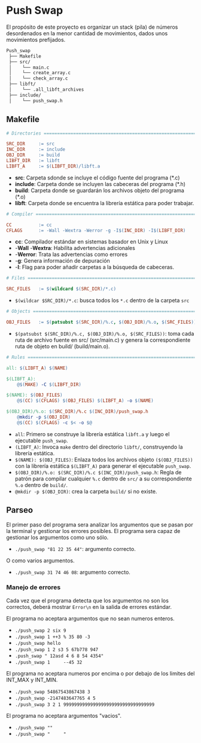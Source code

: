 # Push Swap

El propósito de este proyecto es organizar un stack (pila) de números desordenados en la menor cantidad de movimientos, dados unos movimientos prefijados.

```bash
Push_swap
 ├── Makefile
 ├── src/
 │    └── main.c
 │    └── create_array.c
 │    └── check_array.c
 ├── libft/
 │    └── .all_libft_archives
 ├── include/
 │    └── push_swap.h
```
## Makefile

```Makefile
# Directories ================================================================ #

SRC_DIR		:= src
INC_DIR		:= include
OBJ_DIR		:= build
LIBFT_DIR	:= libft
LIBFT_A		:= $(LIBFT_DIR)/libft.a
```
- **src**: Carpeta sdonde se incluye el código fuente del programa (*.c)
- **include**: Carpeta donde se incluyen las cabeceras del programa (*.h)
- **build**: Carpeta donde se guardarán los archivos objeto del programa (*.o)
- **libft**: Carpeta donde se encuentra la librería estática para poder trabajar.

```Makefile
# Compiler =================================================================== #

CC			:= cc
CFLAGS		:= -Wall -Wextra -Werror -g -I$(INC_DIR) -I$(LIBFT_DIR)
```
- **cc**: Compilador estándar en sistemas basador en Unix y Linux
- -**Wall** -**Wextra**: Habilita advertencias adicionales
- -**Werror**: Trata las advertencias como errores
- -**g**: Genera información de depuración
- -**I<directorio>**: Flag para poder añadir carpetas a la búsqueda de cabeceras.

```Makefile
# Files ====================================================================== #

SRC_FILES	:= $(wildcard $(SRC_DIR)/*.c)
```

- `$(wildcar $SRC_DIR)/*.c`: busca todos los `*.c` dentro de la carpeta `src`

```Makefile
# Objects ===================================================================== #

OBJ_FILES	:= $(patsubst $(SRC_DIR)/%.c, $(OBJ_DIR)/%.o, $(SRC_FILES))
```

- `$(patsubst $(SRC_DIR)/%.c, $(OBJ_DIR)/%.o, $(SRC_FILES))`: toma cada ruta de archivo fuente en src/ (src/main.c) y genera la correspondiente ruta de objeto en build/ (build/main.o).

```Makefile
# Rules ====================================================================== #

all: $(LIBFT_A) $(NAME)

$(LIBFT_A):
	@$(MAKE) -C $(LIBFT_DIR)

$(NAME): $(OBJ_FILES)
	@$(CC) $(CFLAGS) $(OBJ_FILES) $(LIBFT_A) -o $(NAME)

$(OBJ_DIR)/%.o: $(SRC_DIR)/%.c $(INC_DIR)/push_swap.h
	@mkdir -p $(OBJ_DIR)
	@$(CC) $(CFLAGS) -c $< -o $@
```

- `all`: Primero se construye la librería estática `libft.a` y luego el ejecutable `push_swap`.
- `(LIBFT_A)`: Invoca `make` dentro del directorio `libft/`, construyendo la librería estática.
- `$(NAME): $(OBJ_FILES)`: Enlaza todos los archivos objeto `($(OBJ_FILES))` con la librería estática `$(LIBFT_A)` para generar el ejecutable `push_swap`.
- `$(OBJ_DIR)/%.o: $(SRC_DIR)/%.c $(INC_DIR)/push_swap.h`: Regla de patrón para compilar cualquier `%.c` dentro de `src/` a su correspondiente `%.o` dentro de `build/`.
- `@mkdir -p $(OBJ_DIR)`: crea la carpeta `build/` si no existe.

## Parseo

El primer paso del programa sera analizar los argumentos que se pasan por la terminal y gestionar los errores posibles.
El programa sera capaz de gestionar los argumentos como uno sólo.
- `./push_swap "81 22 35 44"`: argumento correcto.

O como varios argumentos.
- `./push_swap 31 74 46 08`: argumento correcto.

### Manejo de errores

Cada vez que el programa detecta que los argumentos no son los correctos, deberá mostrar `Error\n` en la salida de errores estándar.

El programa no aceptara argumentos que no sean numeros enteros.

- `./push_swap 2 six 9`
- `./push_swap 1 ++3 % 35 80 -3`
- `./push_swap hello`
- `./push_swap 1 2 s3 5 67b778 947`
- `.push_swap " 12asd 4 6 8 54 4354"`
- `./push_swap 1     --45 32`

El programa no aceptara numeros por encima o por debajo de los limites del INT_MAX y INT_MIN.

- `./push_swap 54867543867438 3`
- `./push_swap -2147483647765 4 5`
- `./push_swap 3 2 1 9999999999999999999999999999999999`

El programa no aceptara argumentos "vacios".

- `./push_swap ""`
- `./push_swap "     "`

